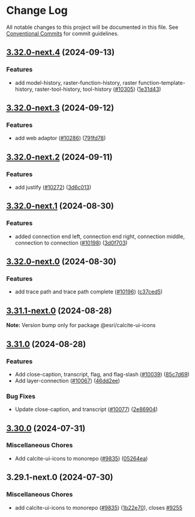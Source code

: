 # Change Log

All notable changes to this project will be documented in this file.
See [Conventional Commits](https://conventionalcommits.org) for commit guidelines.

## [3.32.0-next.4](https://github.com/Esri/calcite-design-system/compare/@esri/calcite-ui-icons@3.32.0-next.3...@esri/calcite-ui-icons@3.32.0-next.4) (2024-09-13)

### Features

- add model-history, raster-function-history, raster function-template-history, raster-tool-history, tool-history ([#10305](https://github.com/Esri/calcite-design-system/issues/10305)) ([1e31d43](https://github.com/Esri/calcite-design-system/commit/1e31d435d4d0846facb9dab8914c3dd5f0c9a7dc))

## [3.32.0-next.3](https://github.com/Esri/calcite-design-system/compare/@esri/calcite-ui-icons@3.32.0-next.2...@esri/calcite-ui-icons@3.32.0-next.3) (2024-09-12)

### Features

- add web adaptor ([#10286](https://github.com/Esri/calcite-design-system/issues/10286)) ([791fd78](https://github.com/Esri/calcite-design-system/commit/791fd782ac275c27e7a32b37b62e9c48b4a18f42))

## [3.32.0-next.2](https://github.com/Esri/calcite-design-system/compare/@esri/calcite-ui-icons@3.32.0-next.1...@esri/calcite-ui-icons@3.32.0-next.2) (2024-09-11)

### Features

- add justify ([#10272](https://github.com/Esri/calcite-design-system/issues/10272)) ([3d6c013](https://github.com/Esri/calcite-design-system/commit/3d6c013d193403cf7f5c669150f62266c919c7dc))

## [3.32.0-next.1](https://github.com/Esri/calcite-design-system/compare/@esri/calcite-ui-icons@3.32.0-next.0...@esri/calcite-ui-icons@3.32.0-next.1) (2024-08-30)

### Features

- added connection end left, connection end right, connection middle, connection to connection ([#10198](https://github.com/Esri/calcite-design-system/issues/10198)) ([3d0f703](https://github.com/Esri/calcite-design-system/commit/3d0f703e552db63d4b44b67e7f2590336d227f7c))

## [3.32.0-next.0](https://github.com/Esri/calcite-design-system/compare/@esri/calcite-ui-icons@3.31.1-next.0...@esri/calcite-ui-icons@3.32.0-next.0) (2024-08-30)

### Features

- add trace path and trace path complete ([#10196](https://github.com/Esri/calcite-design-system/issues/10196)) ([c37ced5](https://github.com/Esri/calcite-design-system/commit/c37ced57fc08884639ed3cacafa2023104a33696))

## [3.31.1-next.0](https://github.com/Esri/calcite-design-system/compare/@esri/calcite-ui-icons@3.31.0-next.4...@esri/calcite-ui-icons@3.31.1-next.0) (2024-08-28)

**Note:** Version bump only for package @esri/calcite-ui-icons

## [3.31.0](https://github.com/Esri/calcite-design-system/compare/@esri/calcite-ui-icons@3.30.0...@esri/calcite-ui-icons@3.31.0) (2024-08-28)

### Features

- Add close-caption, transcript, flag, and flag-slash ([#10039](https://github.com/Esri/calcite-design-system/issues/10039)) ([85c7d69](https://github.com/Esri/calcite-design-system/commit/85c7d6972090f40827eaacc22f919f6537847b58))
- Add layer-connection ([#10067](https://github.com/Esri/calcite-design-system/issues/10067)) ([46dd2ee](https://github.com/Esri/calcite-design-system/commit/46dd2ee7f99c1126da07e583f26bfe800ef85275))

### Bug Fixes

- Update close-caption, and transcript ([#10077](https://github.com/Esri/calcite-design-system/issues/10077)) ([2e86904](https://github.com/Esri/calcite-design-system/commit/2e869042c51c9ec87202ac8e1531b9a69fad13f1))

## [3.30.0](https://github.com/Esri/calcite-design-system/compare/@esri/calcite-ui-icons-v3.29.0...@esri/calcite-ui-icons@3.30.0) (2024-07-31)

### Miscellaneous Chores

- Add calcite-ui-icons to monorepo ([#9835](https://github.com/Esri/calcite-design-system/issues/9835)) ([05264ea](https://github.com/Esri/calcite-design-system/commit/05264ea84d1c0d88d2878c33434a4166f2f5f532))

## 3.29.1-next.0 (2024-07-30)

### Miscellaneous Chores

- add calcite-ui-icons to monorepo ([#9835](https://github.com/Esri/calcite-design-system/issues/9835)) ([1b22e70](https://github.com/Esri/calcite-design-system/commit/1b22e70ec1662138c17d1a9e4c6a79d87794c4ef)), closes [#9255](https://github.com/Esri/calcite-design-system/issues/9255)
